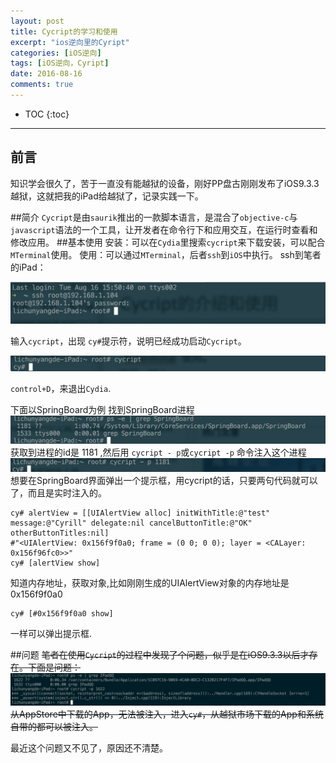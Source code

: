 ```yaml
---
layout: post
title: Cycript的学习和使用
excerpt: "ios逆向里的Cyript"
categories: [iOS逆向]
tags: [iOS逆向，Cyript]
date: 2016-08-16
comments: true
---
```


* TOC
{:toc}
---

## 前言

知识学会很久了，苦于一直没有能越狱的设备，刚好PP盘古刚刚发布了iOS9.3.3越狱，这就把我的iPad给越狱了，记录实践一下。

##简介
`Cycript`是由`saurik`推出的一款脚本语言，是混合了`objective-c`与`javascript`语法的一个工具，让开发者在命令行下和应用交互，在运行时查看和修改应用。
##基本使用
安装：可以在`Cydia`里搜索`cycript`来下载安装，可以配合`MTerminal`使用。
使用：可以通过`MTerminal`，后者`ssh`到`iOS`中执行。
ssh到笔者的iPad：

![Snip20160816_11.png](/img/article/cycript/Snip20160816_8.png)

输入`cycript`，出现 `cy#`提示符，说明已经成功启动`Cycript`。

![Snip20160816_11.png](/img/article/cycript/Snip20160816_6.png)

`control+D`，来退出`Cydia`.

下面以SpringBoard为例
找到SpringBoard进程
![Snip20160816_11.png](/img/article/cycript/Snip20160816_9.png)
获取到进程的id是 1181 ,然后用 `cycript - p`或`cycript -p` 命令注入这个进程
![Snip20160816_11.png](/img/article/cycript/Snip20160816_10.png)
想要在SpringBoard界面弹出一个提示框，用cycript的话，只要两句代码就可以了，而且是实时注入的。

```
cy# alertView = [[UIAlertView alloc] initWithTitle:@"test" message:@"Cyrill" delegate:nil cancelButtonTitle:@"OK" otherButtonTitles:nil]
#"<UIAlertView: 0x156f9f0a0; frame = (0 0; 0 0); layer = <CALayer: 0x156f96fc0>>"
cy# [alertView show]
```
知道内存地址，获取对象,比如刚刚生成的UIAlertView对象的内存地址是 0x156f9f0a0

```
cy# [#0x156f9f0a0 show]
```
一样可以弹出提示框.


##问题
~~笔者在使用`Cycript`的过程中发现了个问题，似乎是在iOS9.3.3以后才存在。下面是问题：
![Snip20160816_11.png](/img/article/cycript/Snip20160816_11.png)
从AppStore中下载的App，无法被注入，进入`cy#`，从越狱市场下载的App和系统自带的都可以被注入。~~

最近这个问题又不见了，原因还不清楚。